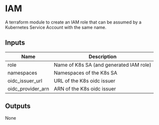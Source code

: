 # IAM

A terraform module to create an IAM role that can be assumed by a Kubernetes Service Account with the same name.

## Inputs

| Name              | Description                             |
| ----------------- | --------------------------------------- |
| role              | Name of K8s SA (and generated IAM role) |
| namespaces        | Namespaces of the K8s SA                |
| oidc_issuer_url   | URL of the K8s oidc issuer              |
| oidc_provider_arn | ARN of the K8s oidc issuer              |

## Outputs

None
